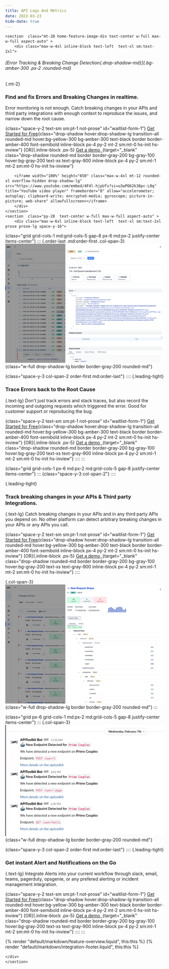 ```yaml
---
title: API Logs And Metrics
date: 2022-03-23
hide-date: true
---
```


``` =html
<section  class="mt-28 home-feature-image-div text-center w-full max-w-full aspect-auto" >
    <div class="max-w-4xl inline-block text-left  text-xl sm:text-2xl">
```

###### [*Error Tracking & Breaking Change Detection*{.drop-shadow-md}]{.bg-amber-300 .px-2 .rounded-md}

{.mt-2}
### Find and fix Errors and Breaking Changes in realtime. 

Error monitoring is not enough. Catch breaking changes in your APIs and third party integrations with enough context to reproduce the issues, and narrow down the root cause.

{class="space-y-2 text-sm sm:pt-1 not-prose" id="waitlist-form-1"}
[Get Started for Free](https://app.apitoolkit.io){class="drop-shadow hover:drop-shadow-lg transition-all rounded-md hover:bg-yellow-300 bg-amber-300 text-black border border-amber-400 font-semibold inline-block px-4 py-2 mt-2 sm:mt-0 hs-init hs-inview"}
[OR]{.inline-block .px-5}
[Get a demo &nbsp;](https://calendar.app.google/1a4HG5GZYv1sjjZG6){target="_blank" class="drop-shadow rounded-md border border-gray-200 bg-gray-100 hover:bg-gray-200 text-xs text-gray-900 inline-block px-4 py-2 sm:ml-1 mt-2 sm:mt-0 hs-init hs-inview"}

``` =html
    <iframe width="100%" height="650" class="max-w-4xl mt-12 rounded-xl overflow-hidden drop-shadow-lg" src="https://www.youtube.com/embed/4F4l-hjpUfs?si=u3wPO62k38pc-L0q" title="YouTube video player" frameborder="0" allow="accelerometer; autoplay; clipboard-write; encrypted-media; gyroscope; picture-in-picture; web-share" allowfullscreen></iframe>
    </div>
</section>
<section  class="py-28  text-center w-full max-w-full aspect-auto" >
    <div class="max-w-6xl inline-block text-left  text-xl sm:text-2xl prose prose-lg space-y-16">
```


{class="grid grid-cols-1  md:grid-cols-5 gap-8 px-6 md:px-2 justify-center items-center"}
:::
{.order-last .md:order-first .col-span-3}
![](log_explorer_error.png){class="w-full drop-shadow-lg border border-gray-200 rounded-md"}

{class="space-y-3 col-span-2 order-first md:order-last"}
::::
{.leading-tight}
### Trace Errors back to the Root Cause 

{.text-lg}
Don't just track errors and stack traces, but also record the incoming and outgoing requests which triggered the error. Good for customer support or reproducing the bug.

{class="space-y-2 text-sm sm:pt-1 not-prose" id="waitlist-form-1"}
[Get Started for Free](https://app.apitoolkit.io){class="drop-shadow hover:drop-shadow-lg transition-all rounded-md hover:bg-yellow-300 bg-amber-300 text-black border border-amber-400 font-semibold inline-block px-4 py-2 mt-2 sm:mt-0 hs-init hs-inview"}
[OR]{.inline-block .px-5}
[Get a demo &nbsp;](https://calendar.app.google/1a4HG5GZYv1sjjZG6){target="_blank" class="drop-shadow rounded-md border border-gray-200 bg-gray-100 hover:bg-gray-200 text-xs text-gray-900 inline-block px-4 py-2 sm:ml-1 mt-2 sm:mt-0 hs-init hs-inview"}
::::
:::

{class="grid grid-cols-1 px-6 md:px-2 md:grid-cols-5 gap-8 justify-center items-center"}
:::
{class="space-y-3 col-span-2"}
::::

{.leading-tight}
### Track breaking changes in your APIs & Third party Integrations. 

{.text-lg}
Catch breaking changes in your APIs and in any third party APIs you depend on. No other platform can detect arbitrary breaking changes in your APIs or any APIs you call.

{class="space-y-2 text-sm sm:pt-1 not-prose" id="waitlist-form-1"}
[Get Started for Free](https://app.apitoolkit.io){class="drop-shadow hover:drop-shadow-lg transition-all rounded-md hover:bg-yellow-300 bg-amber-300 text-black border border-amber-400 font-semibold inline-block px-4 py-2 mt-2 sm:mt-0 hs-init hs-inview"}
[OR]{.inline-block .px-5}
[Get a demo &nbsp;](https://calendar.app.google/1a4HG5GZYv1sjjZG6){target="_blank" class="drop-shadow rounded-md border border-gray-200 bg-gray-100 hover:bg-gray-200 text-xs text-gray-900 inline-block px-4 py-2 sm:ml-1 mt-2 sm:mt-0 hs-init hs-inview"}
::::

{.col-span-3}
![](./changes_details.png){class="w-full  drop-shadow-lg border border-gray-200 rounded-md"} 
:::

{class="grid px-6 grid-cols-1 md:px-2 md:grid-cols-5 gap-8 justify-center items-center"}
:::
{.col-span-3}
![](apitoolkit_slack.png){class="w-full drop-shadow-lg border border-gray-200 rounded-md"}

{class="space-y-3 col-span-2 order-first md:order-last"}
::::
{.leading-tight}
### Get instant Alert and Notifications on the Go 

{.text-lg}
Integrate Alerts into your current workflow through slack, email, teams, pagerduty, opsgenie, or any prefered alerting or incident management integration.

{class="space-y-2 text-sm sm:pt-1 not-prose" id="waitlist-form-1"}
[Get Started for Free](https://app.apitoolkit.io){class="drop-shadow hover:drop-shadow-lg transition-all rounded-md hover:bg-yellow-300 bg-amber-300 text-black border border-amber-400 font-semibold inline-block px-4 py-2 mt-2 sm:mt-0 hs-init hs-inview"}
[OR]{.inline-block .px-5}
[Get a demo &nbsp;](https://calendar.app.google/1a4HG5GZYv1sjjZG6){target="_blank" class="drop-shadow rounded-md border border-gray-200 bg-gray-100 hover:bg-gray-200 text-xs text-gray-900 inline-block px-4 py-2 sm:ml-1 mt-2 sm:mt-0 hs-init hs-inview"}
::::
:::

{% render "default/markdown/feature-overview.liquid", this:this %}
{% render "default/markdown/integration-footer.liquid", this:this %}

``` =html
</div>
</section>
```
